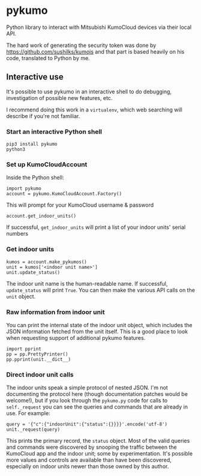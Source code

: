 # pykumo
Python library to interact with Mitsubishi KumoCloud devices via their local API.

The hard work of generating the security token was done by https://github.com/sushilks/kumojs and that part is based heavily on his code, translated to Python by me.

## Interactive use
It's possible to use pykumo in an interactive shell to do debugging, investigation of possible new features, etc.

I recommend doing this work in a `virtualenv`, which web searching will describe if you're not familiar.

### Start an interactive Python shell
```
pip3 install pykumo
python3
```
### Set up KumoCloudAccount
Inside the Python shell:
```
import pykumo
account = pykumo.KumoCloudAccount.Factory()
```
This will prompt for your KumoCloud username & password
```
account.get_indoor_units()
```
If successful, `get_indoor_units` will print a list of your indoor units' serial numbers

### Get indoor units
```
kumos = account.make_pykumos()
unit = kumos['<indoor unit name>']
unit.update_status()
```
The indoor unit name is the human-readable name. If successful, `update_status` will print `True`. You can then make the various API calls on the `unit` object.

### Raw information from indoor unit
You can print the internal state of the indoor unit object, which includes the JSON information fetched from the unit itself. This is a good place to look when requesting support of additional pykumo features.
```
import pprint
pp = pp.PrettyPrinter()
pp.pprint(unit.__dict__)
```

### Direct indoor unit calls
The indoor units speak a simple protocol of nested JSON. I'm not documenting the protocol here (though documentation patches would be welcome!), but if you look through the `pykumo.py` code for calls to `self._request` you can see the queries and commands that are already in use. For example:
```
query = '{"c":{"indoorUnit":{"status":{}}}}'.encode('utf-8')
unit._request(query)
```
This prints the primary record, the `status` object. Most of the valid queries and commands were discovered by snooping the traffic between the KumoCloud app and the indoor unit; some by experimentation. It's possible more values and controls are available than have been discovered, especially on indoor units newer than those owned by this author.

